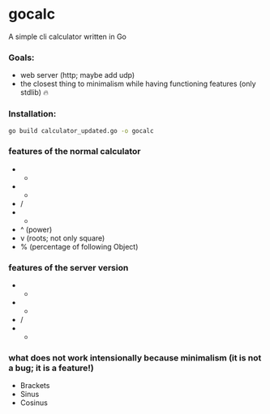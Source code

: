 # gocalc
A simple cli calculator written in Go
### Goals:
- web server (http; maybe add udp)
- the closest thing to minimalism while having functioning features (only stdlib) 🔥
### Installation:
``` bash
go build calculator_updated.go -o gocalc
```
### features of the normal calculator
- +
- -
- /
- *
- ^ (power)
- v (roots; not only square)
- % (percentage of following Object)
### features of the server version
- +
- -
- /
- *
### what does not work intensionally because minimalism (it is not a bug; it is a feature!)
- Brackets
- Sinus 
- Cosinus
